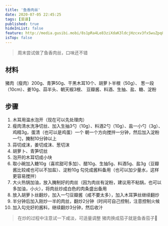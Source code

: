 ```yaml
---
title: '鱼香肉丝'
date: 2020-07-05 22:45:25
tags: [菜谱]
published: true
hideInList: false
feature: http://media.gusibi.mobi/8s1pRa4Le83ziXdaK3ldcjHzcxv3fxSwuZpq8nLAGrL3p3cTrMiBGoIbk8yyajy4
isTop: false
---
```


> 周末尝试做了鱼香肉丝，口味还不错

## 材料

猪肉（瘦肉）200g、青笋50g、干黑木耳10个、胡萝卜半根（50g）、
葱一段（10cm）、姜10g、蒜半头、朝天椒3根、
豆瓣酱、料酒、生抽、盐、糖、淀粉

## 步骤

1. 木耳用温水泡开（现在可以先处理肉）
2. 瘦肉清水洗净切丝、加入生抽3勺（10g）、料酒2勺（10g）、盐一小勺（3g）、鸡精3g，蛋清（也可以是鸡蛋）一个 朝一个方向搅拌一分钟，然后加入淀粉一勺，腌制10分钟以上
3. 蒜切成沫，姜切成沫、葱切沫
4. 胡萝卜、青笋切丝
5. 泡开的木耳切成小块
6. 取小碗加入糖10g（喜欢甜可多加）、醋10g、生抽5g、料酒5g、盐3g（豆瓣酱比较咸也可以不加盐）、淀粉10g 勾兑成酱料备用（也可以加少量水，这样更容易搅拌）
7. 大火热锅加油，放入腌制好的肉丝（因为肉丝有淀粉，建议用不粘锅，也可以多加油，小火），将肉丝炒成白色的肉条盛出备用
8. 放入胡萝卜丝翻炒，加入一勺豆瓣酱（咸不要太多），加入木耳笋丝继续翻炒
9. 半分钟后加入刚炒一半的肉丝，翻炒2分钟（时间可自己控制，注意控制火候
10. 加入勾兑好的酱料，继续翻炒3分钟，然后收汁

> 在炒的过程中注意试一下咸淡，可适量调整
> 猪肉换成茄子就是鱼香茄子🤡